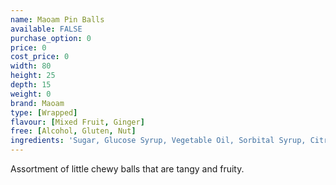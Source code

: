 ```yaml
---
name: Maoam Pin Balls
available: FALSE
purchase_option: 0
price: 0
cost_price: 0
width: 80
height: 25
depth: 15
weight: 0
brand: Maoam
type: [Wrapped]
flavour: [Mixed Fruit, Ginger]
free: [Alcohol, Gluten, Nut]
ingredients: 'Sugar, Glucose Syrup, Vegetable Oil, Sorbital Syrup, Citric Acid, Gelling Agent (Gelatine), Flavourings, Fruit and Plant Concentrates (Lemon, Safflower, Spirulina, Blackcurrant, Carrot, Radish, Apple, Glazing Agent (White and Yellow Beeswax), Caramelised Sugar Syrup, Liquorice Extract, Release Agent, Talc, Invert Sugar Syrup.'
---
```

Assortment of little chewy balls that are tangy and fruity.
